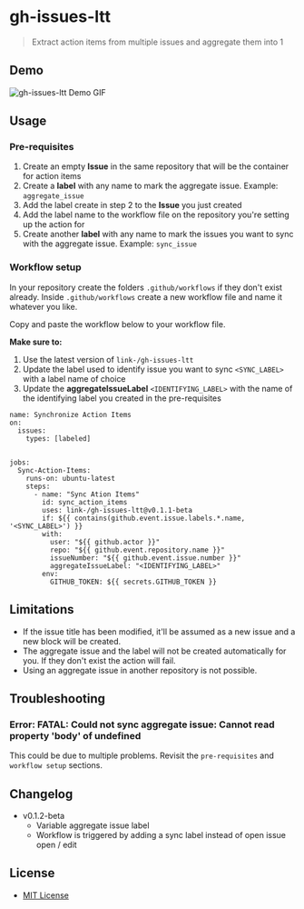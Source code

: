 # gh-issues-ltt
> Extract action items from multiple issues and aggregate them into 1

## Demo

![gh-issues-ltt Demo GIF](./assets/gh-issues-ltt-demo.gif)

## Usage

### Pre-requisites
1. Create an empty **Issue** in the same repository that will be the container for action items
2. Create a **label** with any name to mark the aggregate issue. Example: `aggregate_issue`
3. Add the label create in step 2 to the **Issue** you just created
4. Add the label name to the workflow file on the repository you're setting up the action for
5. Create another **label** with any name to mark the issues you want to sync with the aggregate issue. Example: `sync_issue`

### Workflow setup
In your repository create the folders `.github/workflows` if they don't exist already. Inside `.github/workflows` create a new workflow file and name it whatever you like.

Copy and paste the workflow below to your workflow file.

**Make sure to:**
1. Use the latest version of `link-/gh-issues-ltt`
2. Update the label used to identify issue you want to sync `<SYNC_LABEL>` with a label name of choice
3. Update the **aggregateIssueLabel** `<IDENTIFYING_LABEL>` with the name of the identifying label you created in the pre-requisites

```
name: Synchronize Action Items
on:
  issues:
    types: [labeled]


jobs:
  Sync-Action-Items:
    runs-on: ubuntu-latest
    steps:
      - name: "Sync Ation Items"
        id: sync_action_items
        uses: link-/gh-issues-ltt@v0.1.1-beta
        if: ${{ contains(github.event.issue.labels.*.name, '<SYNC_LABEL>') }}
        with:
          user: "${{ github.actor }}"
          repo: "${{ github.event.repository.name }}"
          issueNumber: "${{ github.event.issue.number }}"
          aggregateIssueLabel: "<IDENTIFYING_LABEL>"
        env:
          GITHUB_TOKEN: ${{ secrets.GITHUB_TOKEN }}
```

## Limitations
- If the issue title has been modified, it'll be assumed as a new issue and a new block will be created.
- The aggregate issue and the label will not be created automatically for you. If they don't exist the action will fail.
- Using an aggregate issue in another repository is not possible.

## Troubleshooting
### Error: FATAL: Could not sync aggregate issue: Cannot read property 'body' of undefined
This could be due to multiple problems. Revisit the `pre-requisites` and `workflow setup` sections.

## Changelog
- v0.1.2-beta
  - Variable aggregate issue label
  - Workflow is triggered by adding a sync label instead of open issue open / edit

## License
- [MIT License](./LICENSE)
